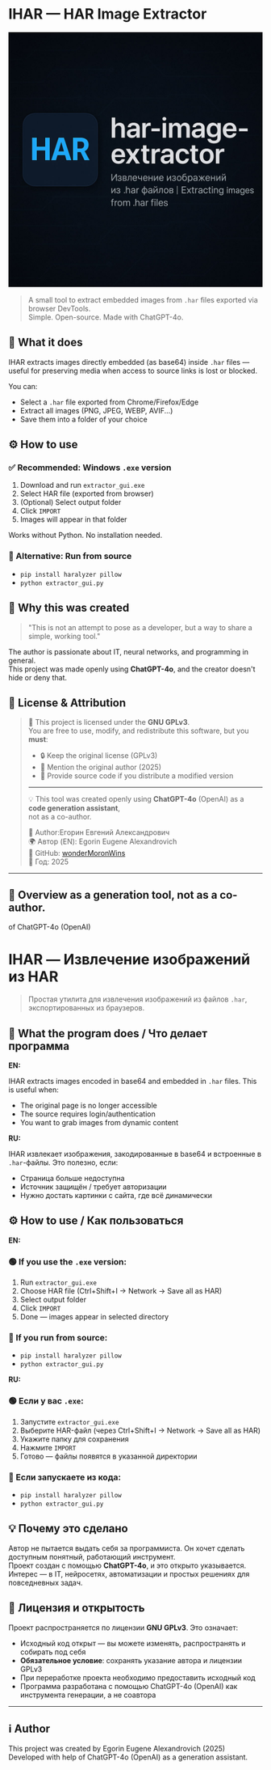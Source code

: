 # IHAR — HAR Image Extractor
![HAR Banner](./assets/har-banner.png)


> A small tool to extract embedded images from `.har` files exported via browser DevTools.  
> Simple. Open-source. Made with ChatGPT-4o.

## 📌 What it does

IHAR extracts images directly embedded (as base64) inside `.har` files — useful for preserving media when access to source links is lost or blocked.

You can:
- Select a `.har` file exported from Chrome/Firefox/Edge
- Extract all images (PNG, JPEG, WEBP, AVIF...)
- Save them into a folder of your choice

## ⚙ How to use

### ✅ Recommended: Windows `.exe` version
1. Download and run `extractor_gui.exe`
2. Select HAR file (exported from browser)
3. (Optional) Select output folder
4. Click `IMPORT`
5. Images will appear in that folder

Works without Python. No installation needed.

### 🐍 Alternative: Run from source
- `pip install haralyzer pillow`
- `python extractor_gui.py`

## 🤖 Why this was created

> "This is not an attempt to pose as a developer, but a way to share a simple, working tool."

The author is passionate about IT, neural networks, and programming in general.  
This project was made openly using **ChatGPT-4o**, and the creator doesn't hide or deny that.

## 📖 License & Attribution

> 📝 This project is licensed under the **GNU GPLv3**.  
> You are free to use, modify, and redistribute this software, but you **must**:
> 
> - 🔒 Keep the original license (GPLv3)
> - 🙋 Mention the original author (2025)
> - 📂 Provide source code if you distribute a modified version
> 
> ---
> 💡 This tool was created openly using **ChatGPT-4o** (OpenAI) as a **code generation assistant**,  
> not as a co-author.  
>  
> 🧑 Author:Егорин Евгений Александрович  
🌍 Автор (EN): Egorin Eugene Alexandrovich  
🔗 GitHub: [wonderMoronWins](https://github.com/wonderMoronWins)  
📅 Год: 2025
---

## 📘 Overview as a generation tool, not as a co-author.
 of ChatGPT-4o (OpenAI)

# IHAR — Извлечение изображений из HAR

> Простая утилита для извлечения изображений из файлов `.har`, экспортированных из браузеров.

## 📌 What the program does / Что делает программа

**EN:**
  
IHAR extracts images encoded in base64 and embedded in `.har` files. This is useful when:
- The original page is no longer accessible
- The source requires login/authentication
- You want to grab images from dynamic content

**RU:**


IHAR извлекает изображения, закодированные в base64 и встроенные в `.har`-файлы. Это полезно, если:
- Страница больше недоступна
- Источник защищён / требует авторизации
- Нужно достать картинки с сайта, где всё динамически

## ⚙ How to use / Как пользоваться

**EN:**
  
### 🟢 If you use the `.exe` version:
1. Run `extractor_gui.exe`
2. Choose HAR file (Ctrl+Shift+I → Network → Save all as HAR)
3. Select output folder
4. Click `IMPORT`
5. Done — images appear in selected directory

### 🐍 If you run from source:
- `pip install haralyzer pillow`
- `python extractor_gui.py`

**RU:**


### 🟢 Если у вас `.exe`:
1. Запустите `extractor_gui.exe`
2. Выберите HAR-файл (через Ctrl+Shift+I → Network → Save all as HAR)
3. Укажите папку для сохранения
4. Нажмите `IMPORT`
5. Готово — файлы появятся в указанной директории

### 🐍 Если запускаете из кода:
- `pip install haralyzer pillow`
- `python extractor_gui.py`

## 💡 Почему это сделано

Автор не пытается выдать себя за программиста. Он хочет сделать доступным понятный, работающий инструмент.  
Проект создан с помощью **ChatGPT-4o**, и это открыто указывается.  
Интерес — в IT, нейросетях, автоматизации и простых решениях для повседневных задач.

## 📖 Лицензия и открытость

Проект распространяется по лицензии **GNU GPLv3**. Это означает:

- Исходный код открыт — вы можете изменять, распространять и собирать под себя
- **Обязательное условие**: сохранять указание автора и лицензии GPLv3
- При переработке проекта необходимо предоставить исходный код
- Программа разработана с помощью ChatGPT-4o (OpenAI) как инструмента генерации, а не соавтора

---

## ℹ️ Author

This project was created by Egorin Eugene Alexandrovich (2025)  
Developed with help of ChatGPT-4o (OpenAI) as a generation assistant.
